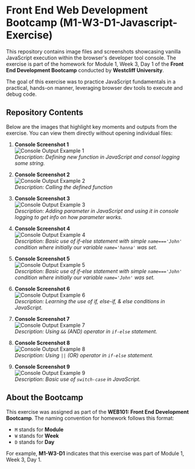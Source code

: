 # Front End Web Development Bootcamp (M1-W3-D1-Javascript-Exercise)

This repository contains image files and screenshots showcasing vanilla JavaScript execution within the browser's developer tool console. The exercise is part of the homework for Module 1, Week 3, Day 1 of the **Front End Development Bootcamp** conducted by **Westcliff University**. 

The goal of this exercise was to practice JavaScript fundamentals in a practical, hands-on manner, leveraging browser dev tools to execute and debug code.

## Repository Contents
Below are the images that highlight key moments and outputs from the exercise. You can view them directly without opening individual files:

1. **Console Screenshot 1**  
   ![Console Output Example 1](https://github.com/Ningsang-Jabegu/M1-W3-D1-Javascript-Exercise/blob/main/demo1w1.JPG)  
   _Description: Defining new function in JavaScript and consol logging some string._

2. **Console Screenshot 2**  
   ![Console Output Example 2](https://github.com/Ningsang-Jabegu/M1-W3-D1-Javascript-Exercise/blob/main/demo1w2.JPG)  
   _Description: Calling the defined function_

3. **Console Screenshot 3**  
   ![Console Output Example 3](https://github.com/Ningsang-Jabegu/M1-W3-D1-Javascript-Exercise/blob/main/demo1w3.JPG)  
   _Description: Adding parameter in JavaScript and using it in console logging to get info on how parameter works._

4. **Console Screenshot 4**  
   ![Console Output Example 4](https://github.com/Ningsang-Jabegu/M1-W3-D1-Javascript-Exercise/blob/main/demo1w4.JPG)  
   _Description: Basic use of if-else statement with simple `name==='John'` condition where initially our variable `name='hanna'` was set._

5. **Console Screenshot 5**  
   ![Console Output Example 5](https://github.com/Ningsang-Jabegu/M1-W3-D1-Javascript-Exercise/blob/main/demo1w5.JPG)  
   _Description: Basic use of if-else statement with simple `name==='John'` condition where initially our variable `name='John'` was set._

6. **Console Screenshot 6**  
   ![Console Output Example 6](https://github.com/Ningsang-Jabegu/M1-W3-D1-Javascript-Exercise/blob/main/demo1w6.JPG)  
   _Description: Learning the use of if, else-if, & else conditions in JavaScript._

7. **Console Screenshot 7**  
   ![Console Output Example 7](https://github.com/Ningsang-Jabegu/M1-W3-D1-Javascript-Exercise/blob/main/demo1w7.JPG)  
   _Description: Using `&&` (AND) operator in `if-else` statement._

8. **Console Screenshot 8**  
   ![Console Output Example 8](https://github.com/Ningsang-Jabegu/M1-W3-D1-Javascript-Exercise/blob/main/demo1w8.JPG)  
   _Description: Using `||` (OR) operator in `if-else` statement._

9. **Console Screenshot 9**  
   ![Console Output Example 9](https://github.com/Ningsang-Jabegu/M1-W3-D1-Javascript-Exercise/blob/main/demo1w9.JPG)  
   _Description: Basic use of `switch-case` in JavaScript._

## About the Bootcamp
This exercise was assigned as part of the **WEB101: Front End Development Bootcamp**. The naming convention for homework follows this format:
- `M` stands for **Module**
- `W` stands for **Week**
- `D` stands for **Day**

For example, **M1-W3-D1** indicates that this exercise was part of Module 1, Week 3, Day 1.
